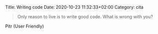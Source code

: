 Title: Writing code
Date: 2020-10-23 11:32:33+02:00
Category: cita


> Only reason to live is to write good code. What is wrong with you? 

Pitr (User Friendly)

